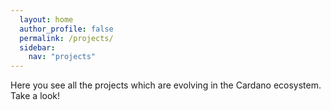 ```yaml
---
  layout: home
  author_profile: false
  permalink: /projects/
  sidebar:
    nav: "projects"
---
```



Here you see all the projects which are evolving in the Cardano ecosystem.
Take a look!

